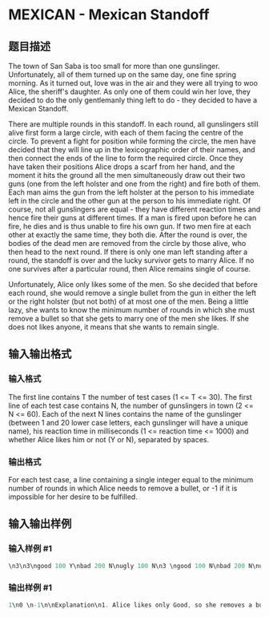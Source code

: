 # MEXICAN - Mexican Standoff

## 题目描述

The town of San Saba is too small for more than one gunslinger. Unfortunately, all of them turned up on the same day, one fine spring morning. As it turned out, love was in the air and they were all trying to woo Alice, the sheriff's daughter. As only one of them could win her love, they decided to do the only gentlemanly thing left to do - they decided to have a Mexican Standoff.

There are multiple rounds in this standoff. In each round, all gunslingers still alive first form a large circle, with each of them facing the centre of the circle. To prevent a fight for position while forming the circle, the men have decided that they will line up in the lexicographic order of their names, and then connect the ends of the line to form the required circle. Once they have taken their positions Alice drops a scarf from her hand, and the moment it hits the ground all the men simultaneously draw out their two guns (one from the left holster and one from the right) and fire both of them. Each man aims the gun from the left holster at the person to his immediate left in the circle and the other gun at the person to his immediate right. Of course, not all gunslingers are equal - they have different reaction times and hence fire their guns at different times. If a man is fired upon before he can fire, he dies and is thus unable to fire his own gun. If two men fire at each other at exactly the same time, they both die. After the round is over, the bodies of the dead men are removed from the circle by those alive, who then head to the next round. If there is only one man left standing after a round, the standoff is over and the lucky survivor gets to marry Alice. If no one survives after a particular round, then Alice remains single of course.

Unfortunately, Alice only likes some of the men. So she decided that before each round, she would remove a single bullet from the gun in either the left or the right holster (but not both) of at most one of the men. Being a little lazy, she wants to know the minimum number of rounds in which she must remove a bullet so that she gets to marry one of the men she likes. If she does not likes anyone, it means that she wants to remain single.

## 输入输出格式

### 输入格式

The first line contains T the number of test cases (1 <= T <= 30). The first line of each test case contains N, the number of gunslingers in town (2 <= N <= 60). Each of the next N lines contains the name of the gunslinger (between 1 and 20 lower case letters, each gunslinger will have a unique name), his reaction time in milliseconds (1 <= reaction time <= 1000) and whether Alice likes him or not (Y or N), separated by spaces.

### 输出格式

For each test case, a line containing a single integer equal to the minimum number of rounds in which Alice needs to remove a bullet, or -1 if it is impossible for her desire to be fulfilled.

## 输入输出样例

### 输入样例 #1

```cpp
\n3\n3\ngood 100 Y\nbad 200 N\nugly 100 N\n3 \ngood 100 N\nbad 200 N\nugly 100 N\n3 \ngood 100 Y\nbad 100 N\nugly 100 N\n\n
```


### 输出样例 #1

```cpp
1\n0 \n-1\n\nExplanation\n1. Alice likes only Good, so she removes a bullet from the gun which Ugly will use to fire at Good.\nGood survives while Bad and Ugly are killed.\n2. Alice doesn&#039;t like any of them, and she doesn&#039;t have to lift a finger to remain single.\n3. Alice likes only Good, but all of them are equally fast, so she can&#039;t save him and will remain\nsingle in his memory.
```


